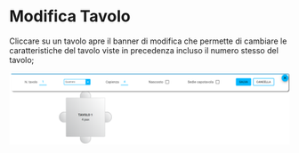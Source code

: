 # Modifica Tavolo

Cliccare su un tavolo apre il banner di modifica che permette di cambiare le caratteristiche del tavolo viste in precedenza incluso il numero stesso del tavolo;

![EditTable](../../assets/img/imgEditor/editTable.png#edit-tavolo)